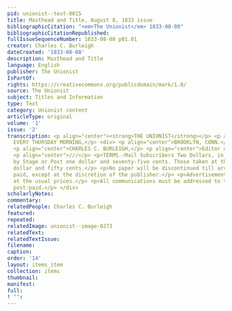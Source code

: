 ```yaml
---
pid: unionist--text-0015
title: Masthead and Title, August 8, 1833 issue
bibliographicCitation: "<em>The Unionist</em> 1833-08-08"
bibliographicCitationRepublished: 
fullIssueSequenceNumber: 1833-08-08 p01.01
creator: Charles C. Burleigh
dateCreated: '1833-08-08'
description: Masthead and Title
language: English
publisher: The Unionist
IsPartOf: 
rights: https://creativecommons.org/publicdomain/mark/1.0/
source: The Unionist
subject: Titles and Information
type: Text
category: Unionist content
articleType: original
volume: '1'
issue: '2'
transcription: <p align="center"><strong>THE UNIONIST</strong></p> <p align="center">PUBLISHED
  EVERY THURSDAY MORNING,</p> <div> <p align="center">BROOKLYN, CONN.</p> <p align="center">///</p>
  <p align="center">CHARLES C. BURLEIGH,</p> <p align="center">Editor and Publisher</p>
  <p align="center">///</p> <p>TERMS.—Mail Subscribers Two Dollars, in advance. Delivered
  by Stage or Post one dollar and seventy-five cents. Those taken at the office, one
  dollar and fifty cents.</p> <p>No paper will be discontinued till arrearages are
  paid, except at the discretion of the publisher.</p> <p>Advertisements inserted
  at the usual prices.</p> <p>All communications must be addressed to the Editor,
  post-paid.</p> </div>
scholarlyNotes: 
commentary: 
relatedPeople: Charles C. Burleigh
featured: 
repeated: 
relatedImage: unionist--image-0273
relatedText: 
relatedTextIssue: 
filename: 
caption: 
order: '14'
layout: items_item
collection: items
thumbnail: 
manifest: 
full: 
! '': 
---
```

